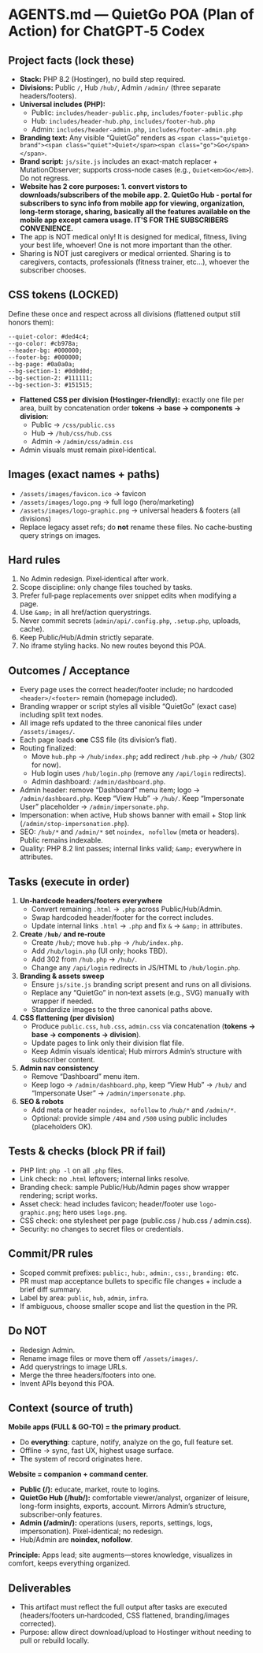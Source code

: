 # AGENTS.md — QuietGo POA (Plan of Action) for ChatGPT‑5 Codex

## Project facts (lock these)
- **Stack:** PHP 8.2 (Hostinger), no build step required.
- **Divisions:** Public `/`, Hub `/hub/`, Admin `/admin/` (three separate headers/footers).
- **Universal includes (PHP):**
  - Public: `includes/header-public.php`, `includes/footer-public.php`
  - Hub: `includes/header-hub.php`, `includes/footer-hub.php`
  - Admin: `includes/header-admin.php`, `includes/footer-admin.php`
- **Branding text:** Any visible “QuietGo” renders as `<span class="quietgo-brand"><span class="quiet">Quiet</span><span class="go">Go</span></span>`.
- **Brand script:** `js/site.js` includes an exact-match replacer + MutationObserver; supports cross-node cases (e.g., `Quiet<em>Go</em>`). Do not regress.
- **Website has 2 core purposes: 1. convert vistors to downloads/subscribers of the mobile app. 2. QuietGo Hub - portal for subscribers to sync info from mobile app for viewing, organization, long-term storage, sharing, basically all the features available on the mobile app except camera usage. IT'S FOR THE SUBSCRIBERS CONVENIENCE.**
- The app is NOT medical only! It is designed for medical, fitness, living your best life, whoever! One is not more important than the other.
- Sharing is NOT just caregivers or medical orriented. Sharing is to caregivers, contacts, professionals (fitness trainer, etc...), whoever the subscriber chooses.

## CSS tokens (LOCKED)
Define these once and respect across all divisions (flattened output still honors them):
```
--quiet-color: #ded4c4;
--go-color: #cb978a;
--header-bg: #000000;
--footer-bg: #000000;
--bg-page: #0a0a0a;
--bg-section-1: #0d0d0d;
--bg-section-2: #111111;
--bg-section-3: #151515;
```
- **Flattened CSS per division (Hostinger‑friendly):** exactly one file per area, built by concatenation order **tokens → base → components → division**:
  - Public → `/css/public.css`
  - Hub → `/hub/css/hub.css`
  - Admin → `/admin/css/admin.css`
- Admin visuals must remain pixel‑identical.

## Images (exact names + paths)
- `/assets/images/favicon.ico`  → favicon
- `/assets/images/logo.png`  → full logo (hero/marketing)
- `/assets/images/logo-graphic.png`  → universal headers & footers (all divisions)
- Replace legacy asset refs; do **not** rename these files. No cache‑busting query strings on images.

## Hard rules
1) No Admin redesign. Pixel‑identical after work.
2) Scope discipline: only change files touched by tasks.
3) Prefer full‑page replacements over snippet edits when modifying a page.
4) Use `&amp;` in all href/action querystrings.
5) Never commit secrets (`admin/api/.config.php`, `.setup.php`, uploads, cache).
6) Keep Public/Hub/Admin strictly separate.
7) No iframe styling hacks. No new routes beyond this POA.

## Outcomes / Acceptance
- Every page uses the correct header/footer include; no hardcoded `<header>/<footer>` remain (homepage included).
- Branding wrapper or script styles all visible “QuietGo” (exact case) including split text nodes.
- All image refs updated to the three canonical files under `/assets/images/`.
- Each page loads **one** CSS file (its division’s flat).
- Routing finalized:
  - Move `hub.php` → `/hub/index.php`; add redirect `/hub.php` → `/hub/` (302 for now).
  - Hub login uses `/hub/login.php` (remove any `/api/login` redirects).
  - Admin dashboard: `/admin/dashboard.php`.
- Admin header: remove “Dashboard” menu item; logo → `/admin/dashboard.php`. Keep “View Hub” → `/hub/`. Keep “Impersonate User” placeholder → `/admin/impersonate.php`.
- Impersonation: when active, Hub shows banner with email + Stop link (`/admin/stop-impersonation.php`).
- SEO: `/hub/*` and `/admin/*` set `noindex, nofollow` (meta or headers). Public remains indexable.
- Quality: PHP 8.2 lint passes; internal links valid; `&amp;` everywhere in attributes.

## Tasks (execute in order)
1) **Un‑hardcode headers/footers everywhere**
   - Convert remaining `.html` → `.php` across Public/Hub/Admin.
   - Swap hardcoded header/footer for the correct includes.
   - Update internal links `.html` → `.php` and fix `&` → `&amp;` in attributes.
2) **Create `/hub/` and re‑route**
   - Create `/hub/`; move `hub.php` → `/hub/index.php`.
   - Add `/hub/login.php` (UI only; hooks TBD).
   - Add 302 from `/hub.php` → `/hub/`.
   - Change any `/api/login` redirects in JS/HTML to `/hub/login.php`.
3) **Branding & assets sweep**
   - Ensure `js/site.js` branding script present and runs on all divisions.
   - Replace any “QuietGo” in non‑text assets (e.g., SVG) manually with wrapper if needed.
   - Standardize images to the three canonical paths above.
4) **CSS flattening (per division)**
   - Produce `public.css`, `hub.css`, `admin.css` via concatenation (**tokens → base → components → division**).
   - Update pages to link only their division flat file.
   - Keep Admin visuals identical; Hub mirrors Admin’s structure with subscriber content.
5) **Admin nav consistency**
   - Remove “Dashboard” menu item.
   - Keep logo → `/admin/dashboard.php`, keep “View Hub” → `/hub/` and “Impersonate User” → `/admin/impersonate.php`.
6) **SEO & robots**
   - Add meta or header `noindex, nofollow` to `/hub/*` and `/admin/*`.
   - Optional: provide simple `/404` and `/500` using public includes (placeholders OK).

## Tests & checks (block PR if fail)
- PHP lint: `php -l` on all `.php` files.
- Link check: no `.html` leftovers; internal links resolve.
- Branding check: sample Public/Hub/Admin pages show wrapper rendering; script works.
- Asset check: head includes favicon; header/footer use `logo-graphic.png`; hero uses `logo.png`.
- CSS check: one stylesheet per page (public.css / hub.css / admin.css).
- Security: no changes to secret files or credentials.

## Commit/PR rules
- Scoped commit prefixes: `public:`, `hub:`, `admin:`, `css:`, `branding:` etc.
- PR must map acceptance bullets to specific file changes + include a brief diff summary.
- Label by area: `public`, `hub`, `admin`, `infra`.
- If ambiguous, choose smaller scope and list the question in the PR.

## Do NOT
- Redesign Admin.
- Rename image files or move them off `/assets/images/`.
- Add querystrings to image URLs.
- Merge the three headers/footers into one.
- Invent APIs beyond this POA.


## Context (source of truth)

**Mobile apps (FULL & GO-TO) = the primary product.**
- Do **everything**: capture, notify, analyze on the go, full feature set.
- Offline → sync, fast UX, highest usage surface.
- The system of record originates here.

**Website = companion + command center.**
- **Public (/):** educate, market, route to logins.
- **QuietGo Hub (/hub/):** comfortable viewer/analyst, organizer of leisure, long-form insights, exports, account. Mirrors Admin’s structure, subscriber-only features.
- **Admin (/admin/):** operations (users, reports, settings, logs, impersonation). Pixel-identical; no redesign.
- Hub/Admin are **noindex, nofollow**.

**Principle:** Apps lead; site augments—stores knowledge, visualizes in comfort, keeps everything organized.


## Deliverables
- This artifact must reflect the full output after tasks are executed (headers/footers un‑hardcoded, CSS flattened, branding/images corrected).
- Purpose: allow direct download/upload to Hostinger without needing to pull or rebuild locally.
